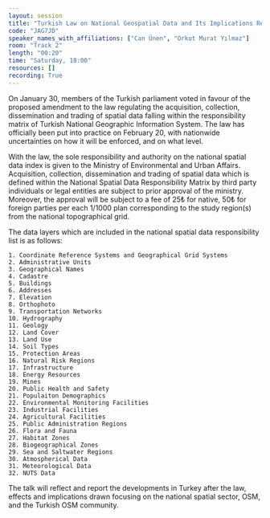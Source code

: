 ```yaml
---
layout: session
title: "Turkish Law on National Geospatial Data and Its Implications Regarding OSM and the Community"
code: "JAG7JD"
speaker_names_with_affiliations: ["Can Ünen", "Orkut Murat Yılmaz"]
room: "Track 2"
length: "00:20"
time: "Saturday, 18:00"
resources: []
recording: True
---
```

On January 30, members of the Turkish parliament voted in favour of the proposed amendment to the law regulating the acquisition, collection, dissemination and trading of spatial data falling within the responsibility matrix of Turkish National Geographic Information System. The law has officially been put into practice on February 20, with nationwide uncertainties on how it will be enforced, and on what level.

With the law, the sole responsibility and authority on the national spatial data index is given to the Ministry of Environmental and Urban Affairs. Acquisition, collection, dissemination and trading of spatial data which is defined within the National Spatial Data Responsibility Matrix by third party individuals or legal entities are subject to prior approval of the ministry. Moreover, the approval will be subject to a fee of 25₺ for native, 50₺ for foreign parties per each 1/1000 plan corresponding to the study region(s) from the national topographical grid.

The data layers which are included in the national spatial data responsibility list is as follows:

    1. Coordinate Reference Systems and Geographical Grid Systems 
    2. Administrative Units 
    3. Geographical Names 
    4. Cadastre 
    5. Buildings 
    6. Addresses 
    7. Elevation 
    8. Orthophoto 
    9. Transportation Networks 
    10. Hydrography 
    11. Geology 
    12. Land Cover 
    13. Land Use 
    14. Soil Types 
    15. Protection Areas 
    16. Natural Risk Regions 
    17. Infrastructure 
    18. Energy Resources 
    19. Mines 
    20. Public Health and Safety 
    21. Populaiton Demographics 
    22. Environmental Monitoring Facilities 
    23. Industrial Facilities 
    24. Agricultural Facilities 
    25. Public Administration Regions 
    26. Flora and Fauna 
    27. Habitat Zones 
    28. Biogeographical Zones 
    29. Sea and Saltwater Regions 
    30. Atmospherical Data 
    31. Meteorological Data 
    32. NUTS Data 

The talk will reflect and report the developments in Turkey after the law, effects and implications drawn focusing on the national spatial sector, OSM, and the Turkish OSM community.
